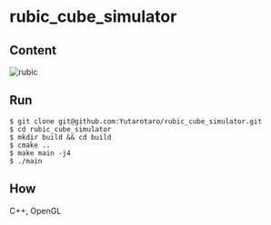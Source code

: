 # rubic_cube_simulator

## Content
![rubic](https://user-images.githubusercontent.com/53333096/115585844-f4601180-a306-11eb-961e-c848dac0478d.gif)


## Run
```
$ git clone git@github.com:Yutarotaro/rubic_cube_simulator.git
$ cd rubic_cube_simulator
$ mkdir build && cd build
$ cmake ..
$ make main -j4
$ ./main
```

## How
C++, OpenGL

